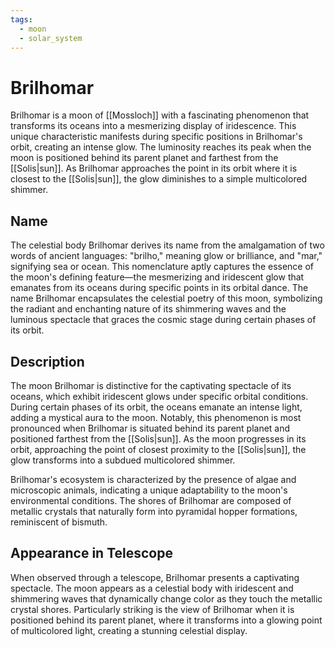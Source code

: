 ```yaml
---
tags:
  - moon
  - solar_system
---
```

# Brilhomar

Brilhomar is a moon of [[Mossloch]] with a fascinating phenomenon that transforms its oceans into a mesmerizing display of iridescence. This unique characteristic manifests during specific positions in Brilhomar's orbit, creating an intense glow. The luminosity reaches its peak when the moon is positioned behind its parent planet and farthest from the [[Solis|sun]]. As Brilhomar approaches the point in its orbit where it is closest to the [[Solis|sun]], the glow diminishes to a simple multicolored shimmer.

## Name

The celestial body Brilhomar derives its name from the amalgamation of two words of ancient languages: "brilho," meaning glow or brilliance, and "mar," signifying sea or ocean. This nomenclature aptly captures the essence of the moon's defining feature—the mesmerizing and iridescent glow that emanates from its oceans during specific points in its orbital dance. The name Brilhomar encapsulates the celestial poetry of this moon, symbolizing the radiant and enchanting nature of its shimmering waves and the luminous spectacle that graces the cosmic stage during certain phases of its orbit.

## Description

The moon Brilhomar is distinctive for the captivating spectacle of its oceans, which exhibit iridescent glows under specific orbital conditions. During certain phases of its orbit, the oceans emanate an intense light, adding a mystical aura to the moon. Notably, this phenomenon is most pronounced when Brilhomar is situated behind its parent planet and positioned farthest from the [[Solis|sun]]. As the moon progresses in its orbit, approaching the point of closest proximity to the [[Solis|sun]], the glow transforms into a subdued multicolored shimmer.

Brilhomar's ecosystem is characterized by the presence of algae and microscopic animals, indicating a unique adaptability to the moon's environmental conditions. The shores of Brilhomar are composed of metallic crystals that naturally form into pyramidal hopper formations, reminiscent of bismuth.

## Appearance in Telescope

When observed through a telescope, Brilhomar presents a captivating spectacle. The moon appears as a celestial body with iridescent and shimmering waves that dynamically change color as they touch the metallic crystal shores. Particularly striking is the view of Brilhomar when it is positioned behind its parent planet, where it transforms into a glowing point of multicolored light, creating a stunning celestial display.